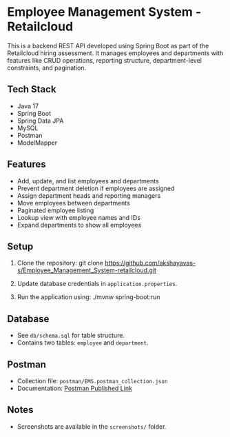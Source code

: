 # Employee Management System - Retailcloud
This is a backend REST API developed using Spring Boot as part of the Retailcloud hiring assessment. It manages employees and departments with features like CRUD operations, reporting structure, department-level constraints, and pagination.

## Tech Stack
- Java 17
- Spring Boot
- Spring Data JPA
- MySQL
- Postman
- ModelMapper

## Features
- Add, update, and list employees and departments
- Prevent department deletion if employees are assigned
- Assign department heads and reporting managers
- Move employees between departments
- Paginated employee listing
- Lookup view with employee names and IDs
- Expand departments to show all employees

## Setup
1. Clone the repository:
   git clone https://github.com/akshayavas-s/Employee_Management_System-retailcloud.git

2. Update database credentials in `application.properties`.

3. Run the application using:
   ./mvnw spring-boot:run

## Database
- See `db/schema.sql` for table structure.
- Contains two tables: `employee` and `department`.

## Postman
- Collection file: `postman/EMS.postman_collection.json`
- Documentation: [Postman Published Link]([https://www.postman.com/your-link-here](https://documenter.getpostman.com/view/40253437/2sB34bJi6f))

## Notes
- Screenshots are available in the `screenshots/` folder.
